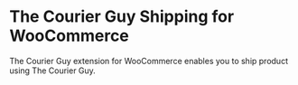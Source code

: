 # The Courier Guy Shipping for WooCommerce
The Courier Guy extension for WooCommerce enables you to ship product using The Courier Guy.
